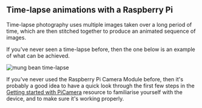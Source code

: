 ## Time-lapse animations with a Raspberry Pi

Time-lapse photography uses multiple images taken over a long period of time, which are then stitched together to produce an animated sequence of images.

If you've never seen a time-lapse before, then the one below is an example of what can be achieved.

![mung bean time-lapse](images/mungbeans.gif)

If you've never used the Raspberry Pi Camera Module before, then it's probably a good idea to have a quick look through the first few steps in the [Getting started with PiCamera](https://projects.raspberrypi.org/en/projects/getting-started-with-picamera/worksheet/) resource to familiarise yourself with the device, and to make sure it's working properly.

